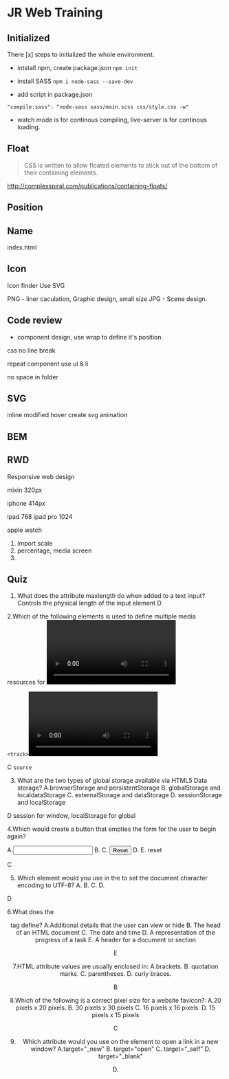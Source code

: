 # JR Web Training

## Initialized

There [x] steps to initialized the whole environment.

- intstall npm, create package.json
  `npm init`

- install SASS
  `npm i node-sass --save-dev`

- add script in package.json

`"compile:sass": "node-sass sass/main.scss css/style.css -w"`

- watch mode is for continous compiling, live-server is for continous loading.

## Float

> CSS is written to allow floated elements to stick out of the bottom of their containing elements.

http://complexspiral.com/publications/containing-floats/

## Position

## Name

index.html

## Icon

Icon finder
Use SVG

PNG - liner caculation, Graphic design, small size
JPG - Scene design.

## Code review

- component design, use wrap to define it's position.

<div class="container"></div>

css no line break

repeat component use ul & li

no space in folder

## SVG

inline modified hover
create svg animation

## BEM

## RWD

Responsive web design

mixin 320px

iphone 414px

ipad 768
ipad pro 1024

apple watch

1. import scale
2. percentage, media screen
3.

## Quiz

1. What does the attribute maxlength do when added to a text input?
   Controls the physical length of the input element
   D

2.Which of the following elements is used to define multiple media resources for <video> and <audio>?

`<track>`<video>`<source>`<embed>``<audio>`

C `source`

3. What are the two types of global storage available via HTML5 Data storage?
   A.browserStorage and persistentStorage
   B. globalStorage and localdataStorage
   C. externalStorage and dataStorage
   D. sessionStorage and localStorage

D session for window, localStorage for global

4.Which would create a button that empties the form for the user to begin again?

A.<input type="clear"/>
B. <reset/>
C. <input type="reset"/>
D. <submit for="clear"/>
E. <submit>reset</submit>

C

5. Which element would you use in the <HEAD> to set the document character encoding to UTF-8?
   A.<meta type="charset" content="utf-8">
   B. <link rel="content-type" content="utf-8">
   C. <link rel="charset" content="utf-8">
   D. <meta charset="utf-8">

D

6.What does the <header> tag define?
A.Additional details that the user can view or hide
B. The head of an HTML document
C. The date and time
D. A representation of the progress of a task
E. A header for a document or section

E

7.HTML attribute values are usually enclosed in:
A.brackets.
B. quotation marks.
C. parentheses.
D. curly braces.

B

8.Which of the following is a correct pixel size for a website favicon?:
A.20 pixels x 20 pixels.
B. 30 pixels x 30 pixels
C. 16 pixels x 16 pixels.
D. 15 pixels x 15 pixels

C

9. Which attribute would you use on the element to open a link in a new window?
   A.target="\_new"
   B. target="open"
   C. target="\_self"
   D. target="\_blank"

D.

